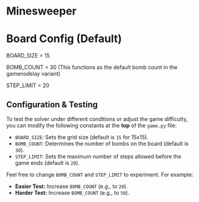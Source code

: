 # Minesweeper

# Board Config (Default)
BOARD_SIZE = 15

BOMB_COUNT = 30 (This functions as the default bomb count in the gamenodelay variant)

STEP_LIMIT = 20


## Configuration & Testing

To test the solver under different conditions or adjust the game difficulty, you can modify the following constants at the **top** of the `game.py` file:

* `BOARD_SIZE`: Sets the grid size (default is `15` for 15x15).
* `BOMB_COUNT`: Determines the number of bombs on the board (default is `30`).
* `STEP_LIMIT`: Sets the maximum number of steps allowed before the game ends (default is `20`).

Feel free to change `BOMB_COUNT` and `STEP_LIMIT` to experiment. For example:

* **Easier Test:** Increase `BOMB_COUNT` (e.g., to `20`).
* **Harder Test:** Increase `BOMB_COUNT` (e.g., to `50`).
